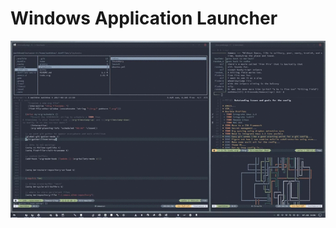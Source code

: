 # Windows Application Launcher

![Windows Application Launcher](https://raw.githubusercontent.com/math0ne/windows-application-launcher/master/launch-demo.gif "Windows Application Launcher Demo")

